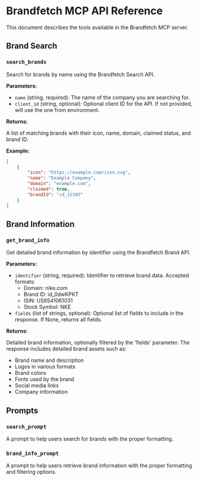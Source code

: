 # Brandfetch MCP API Reference

This document describes the tools available in the Brandfetch MCP server.

## Brand Search

### `search_brands`

Search for brands by name using the Brandfetch Search API.

**Parameters:**

- `name` (string, required): The name of the company you are searching for.
- `client_id` (string, optional): Optional client ID for the API. If not provided, will use the one from environment.

**Returns:**

A list of matching brands with their icon, name, domain, claimed status, and brand ID.

**Example:**

```json
[
    {
        "icon": "https://example.com/icon.svg",
        "name": "Example Company",
        "domain": "example.com",
        "claimed": true,
        "brandId": "id_12345"
    }
]
```

## Brand Information

### `get_brand_info`

Get detailed brand information by identifier using the Brandfetch Brand API.

**Parameters:**

- `identifier` (string, required): Identifier to retrieve brand data. Accepted formats:
  - Domain: nike.com
  - Brand ID: id_0dwKPKT
  - ISIN: US6541061031
  - Stock Symbol: NKE
- `fields` (list of strings, optional): Optional list of fields to include in the response. If None, returns all fields.

**Returns:**

Detailed brand information, optionally filtered by the 'fields' parameter.
The response includes detailed brand assets such as:
- Brand name and description
- Logos in various formats
- Brand colors
- Fonts used by the brand
- Social media links
- Company information

## Prompts

### `search_prompt`

A prompt to help users search for brands with the proper formatting.

### `brand_info_prompt`

A prompt to help users retrieve brand information with the proper formatting and filtering options.